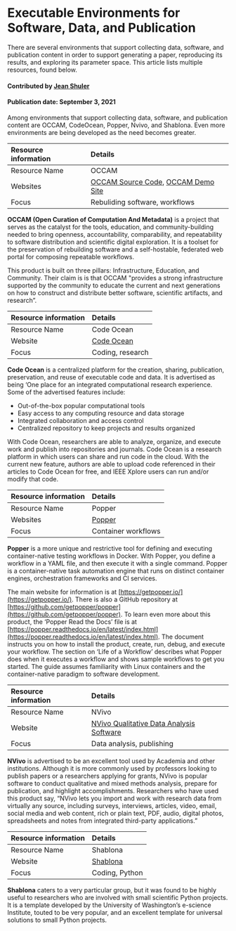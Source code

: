 # Executable Environments for Software, Data, and Publication
<!--deck text start-->
There are several environments that support collecting data, software, and publication content in order to support generating a paper, reproducing its results, and exploring its parameter space. This article lists multiple resources, found below. 
<!--deck text end-->

#### Contributed by [Jean Shuler](https://github.com/JeanShuler)
#### Publication date: September 3, 2021

Among environments that support collecting data, software, and publication content are OCCAM, CodeOcean, Popper, Nvivo, and Shablona.  Even more environments are being developed as the need becomes greater.

Resource information | Details 
:--- | :--- 
Resource Name | OCCAM
Websites | [OCCAM Source Code](https://bitbucket.org/occam/workspace/repositories), [OCCAM Demo Site](https://occam.cs.pitt.edu/)
Focus | Rebuliding software, workflows

**OCCAM (Open Curation of Computation And Metadata)** is a project that serves as the catalyst for the tools, education, and community-building needed to bring openness, accountability, comparability, and repeatability to software distribution and scientific digital exploration. It is a toolset for the preservation of rebuilding software and a self-hostable, federated web portal for composing repeatable workflows.

This product is built on three pillars: Infrastructure, Education, and Community. Their claim is is that OCCAM "provides a strong infrastructure supported by the community to educate the current and next generations on how to construct and distribute better software, scientific artifacts, and research”. 

Resource information | Details 
:--- | :--- 
Resource Name | Code Ocean
Website | [Code Ocean](https://codeocean.com/)
Focus | Coding, research

**Code Ocean** is a centralized platform for the creation, sharing, publication, preservation, and reuse of executable code and data.
It is advertised as being ‘One place for an integrated computational research experience. Some of the advertised features include:
* Out-of-the-box popular computational tools
* Easy access to any computing resource and data storage
* Integrated collaboration and access control
* Centralized repository to keep projects and results organized

With Code Ocean, researchers are able to analyze, organize, and execute work and publish into repositories and journals. Code Ocean is a research platform in which users can share and run code in the cloud. With the current new feature, authors are able to upload code referenced in their articles to Code Ocean for free, and IEEE Xplore users can run and/or modify that code. 
 
Resource information | Details 
:--- | :--- 
Resource Name | Popper
Websites | [Popper](https://getpopper.io/)
Focus | Container workflows

**Popper** is a more unique and restrictive tool for defining and executing container-native testing workflows in Docker. With Popper, you define a workflow in a YAML file, and then execute it with a single command. Popper is a container-native task automation engine that runs on distinct container engines, orchestration frameworks and CI services. 

The main website for information is at [https://getpopper.io/](https://getpopper.io/). There is also a GitHub repository at [https://github.com/getpopper/popper](https://github.com/getpopper/popper). To learn even more about this product, the ‘Popper Read the Docs’ file is at [https://popper.readthedocs.io/en/latest/index.html](https://popper.readthedocs.io/en/latest/index.html). The document instructs you on how to install the product, create, run, debug, and execute your workflow. The section on ‘Life of a Workflow’ describes what Popper does when it executes a workflow and shows sample workflows to get you started. The guide assumes familiarity with Linux containers and the container-native paradigm to software development.

Resource information | Details 
:--- | :--- 
Resource Name | NVivo
Website | [NVivo Qualitative Data Analysis Software](https://www.qsrinternational.com/nvivo-qualitative-data-analysis-software/about/nvivo/who-its-for/academia)
Focus | Data analysis, publishing

**NVivo** is advertised to be an excellent tool used by Academia and other institutions. Although it is more commonly used by professors looking to publish papers or a researchers applying for grants, NVivo is popular software to conduct qualitative and mixed methods analysis, prepare for publication, and highlight accomplishments. Researchers who have used this product say, “NVivo lets you import and work with research data from virtually any source, including surveys, interviews, articles, video, email, social media and web content, rich or plain text, PDF, audio, digital photos, spreadsheets and notes from integrated third-party applications.”

Resource information | Details 
:--- | :--- 
Resource Name | Shablona
Website | [Shablona](https://github.com/uwescience/shablona/blob/master/README.md)
Focus | Coding, Python

**Shablona** caters to a very particular group, but it was found to be highly useful to researchers who are involved with small scientific Python projects.  It is a template developed by the University of Washington’s e-science Institute, touted to be very popular, and an excellent template for universal solutions to small Python projects.

<!---
Publish: preview
Topics: Software process improvement, Development tools
Pinned: no
RSS update: 2021-09-03
--->
